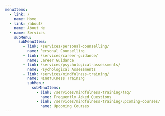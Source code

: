 ```yaml
---
menuItems:
  - link: /
    name: Home
  - link: /about/
    name: About Me
  - name: Services
    subMenu:
      subMenuItems:
        - link: /services/personal-counselling/
          name: Personal Counselling
        - link: /services/career-guidance/
          name: Career Guidance
        - link: /services/psychological-assessments/
          name: Psychological Assessments
        - link: /services/mindfulness-training/
          name: Mindfulness Training
          subMenu:
            subMenuItems:
              - link: /services/mindfulness-training/faq/
                name: Frequently Asked Questions
              - link: /services/mindfulness-training/upcoming-courses/
                name: Upcoming Courses
---
```


